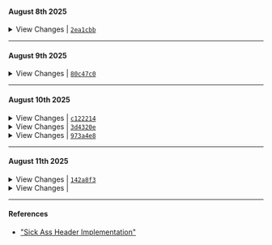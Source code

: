 #### August 8th 2025

<details>
  <summary> View Changes | <a href="https://github.com/aryanrogye/ComfyNotch/commit/2ea1cbb"><code>2ea1cbb</code></a> </summary>

  - Added back re_align_notch into new Implementation of the notch 
  - Added back HUD Live Activities into the notch
  - Added a Space Manager 

</details>

---

#### August 9th 2025

<details>
  <summary>View Changes | <a href="https://github.com/aryanrogye/ComfyNotch/commit/80c47c0"><code>80c47c0</code></a></summary>

  - Added Back Fallback Notch Functionality
  - NotchSpaceManager
    - Made sure that space manager wont cause the notch to not show up
    - Fixed issue with re aligned notch
  - Added in onTapGesture to open the Notch
  - Removed the context menu for now, gonna add back once I remove the touch controls
  - Fixed widget spacing logic for ComfyNotchStyleMusicWidget

</details>

---

#### August 10th 2025
<details>
    <summary>View Changes | <a href="https://github.com/aryanrogye/ComfyNotch/commit/c122214"><code>c122214</code></a></summary>

  - Internal cleanup of files
  - Fixed spacing issue of widgets, mostly cuz of topNotchView not being aligned properly
  - Fixed issue with the eventTap crashing when clicking random things when nothing was showing
  - cleaned up unnecessary HomeNotchView renders, where I was doing HStack(spacing: 0) with more Hstacks
  - Fixed a UI bug with the ComfyNotchStyleMusicWidget where it wouldnt be centered for the album

</details>

<details>
    <summary>View Changes | <a href="https://github.com/aryanrogye/ComfyNotch/commit/3d4320e"><code>3d4320e</code></a></summary>

  - Fixing mini Issues with the scroll manager
    - when hovering and oepning shows unnecessary fadeaway aniations
    - when closing would close then readjust the notch if music was playing, but now we flow into it
    - Thinking about new logic for the whole animation, where I wouldnt have to think much about it

</details>

<details>
    <summary>View Changes | <a href="https://github.com/aryanrogye/ComfyNotch/commit/973a4e8"><code>973a4e8</code></a></summary>

  - Fixed display settings, to now where if I change the selected display, you have to click save to apply the changes
    - Changes are now updated right away, no more weird warning about having to restart the app for changes to take effect
  - Because of fixing the display settings, I found out that when calculating the height of the notch, i could also take into account the menu bar item heights:
    ```swift
        func getMenuBarHeight(for screen: NSScreen? = NSScreen.main) -> CGFloat {
            guard let screen = screen else { return 0 }
            
            let screenFrame = screen.frame
            let visibleFrame = screen.visibleFrame
                
            // The difference between the full screen height and the visible height
            // is the menu bar height (plus maybe the dock if it's on top).
            return screenFrame.height - visibleFrame.height
        }
    ```
  - Fixed weird off hover issue with the notch

</details>

---

#### August 11th 2025

<details>
    <summary>View Changes | <a href="https://github.com/aryanrogye/ComfyNotch/commit/142a8f3"><code>142a8f3</code></a></summary>

  - Cleaned up print statements
  - had a crash happen in the display settings, so I made sure im not force unwrapping anything
  - Made sure that the notch when closing will not show anything while closing, there was a weird timing issue
  - Changed the quickAccessWidgetDistanceFromTop from 4 to 0
  - Made sure that the Open Notch Content Dimension values are legit
    - This means that the spacing when open for the TopNotchView is now 0, so the full control is left up the the setting
    - Made sure that the setting for the quickAccessWidgetDistanceFromTop max is the maxNotchHeight

</details>

<details>
    <summary>View Changes | <a href="https://github.com/aryanrogye/ComfyNotch/commit/"><code></code></a></summary>
    
  - Completely got rid of the touch settings, and replaced it for a context menu, so right click can be used for lots of other things
    - Belive cuz of this i broke UI Tests, so gonna have to fix that

</details>

---

#### References
  - ["Sick Ass Header Implementation"](https://github.com/NUIKit/CGSInternal/blob/master/CGSSpace.h)
